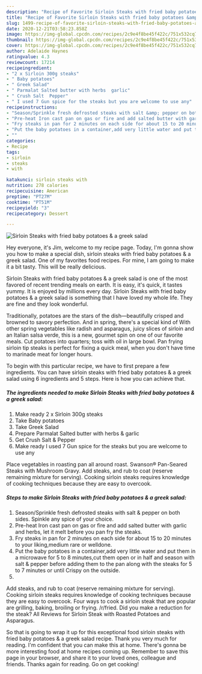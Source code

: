 ```yaml
---
description: "Recipe of Favorite Sirloin Steaks with fried baby potatoes &amp;amp; a greek salad"
title: "Recipe of Favorite Sirloin Steaks with fried baby potatoes &amp;amp; a greek salad"
slug: 1499-recipe-of-favorite-sirloin-steaks-with-fried-baby-potatoes-and-amp-a-greek-salad
date: 2020-12-21T03:58:23.858Z
image: https://img-global.cpcdn.com/recipes/2c9e4f8be45f422c/751x532cq70/sirloin-steaks-with-fried-baby-potatoes-a-greek-salad-recipe-main-photo.jpg
thumbnail: https://img-global.cpcdn.com/recipes/2c9e4f8be45f422c/751x532cq70/sirloin-steaks-with-fried-baby-potatoes-a-greek-salad-recipe-main-photo.jpg
cover: https://img-global.cpcdn.com/recipes/2c9e4f8be45f422c/751x532cq70/sirloin-steaks-with-fried-baby-potatoes-a-greek-salad-recipe-main-photo.jpg
author: Adelaide Haynes
ratingvalue: 4.3
reviewcount: 17214
recipeingredient:
- "2 x Sirloin 300g steaks"
- " Baby potatoes"
- " Greek Salad"
- " Parmalat Salted butter with herbs  garlic"
- " Crush Salt  Pepper"
- " I used 7 Gun spice for the steaks but you are welcome to use any"
recipeinstructions:
- "Season/Sprinkle fresh defrosted steaks with salt &amp; pepper on both sides. Spinkle any spice of your choice."
- "Pre-heat Iron cast pan on gas or fire and add salted butter with garlic and herbs, let it melt before you pan fry the steaks."
- "Fry steaks in pan for 2 minutes on each side for about 15 to 20 minutes to your liking,medium rare or welldone."
- "Put the baby potatoes in a container,add very little water and put them in a microwave for 5 to 8 minutes,cut them open or in half and season with salt &amp; pepper before adding them to the pan along with the steaks for 5 to 7 minutes or until Crispy on the outside."
- ""
categories:
- Recipe
tags:
- sirloin
- steaks
- with

katakunci: sirloin steaks with 
nutrition: 278 calories
recipecuisine: American
preptime: "PT27M"
cooktime: "PT51M"
recipeyield: "3"
recipecategory: Dessert

---
```



![Sirloin Steaks with fried baby potatoes &amp; a greek salad](https://img-global.cpcdn.com/recipes/2c9e4f8be45f422c/751x532cq70/sirloin-steaks-with-fried-baby-potatoes-a-greek-salad-recipe-main-photo.jpg)

Hey everyone, it's Jim, welcome to my recipe page. Today, I'm gonna show you how to make a special dish, sirloin steaks with fried baby potatoes &amp; a greek salad. One of my favorites food recipes. For mine, I am going to make it a bit tasty. This will be really delicious.

Sirloin Steaks with fried baby potatoes &amp; a greek salad is one of the most favored of recent trending meals on earth. It is easy, it's quick, it tastes yummy. It is enjoyed by millions every day. Sirloin Steaks with fried baby potatoes &amp; a greek salad is something that I have loved my whole life. They are fine and they look wonderful.

Traditionally, potatoes are the stars of the dish—beautifully crisped and browned to savory perfection. And in spring, there&#39;s a special kind of With other spring vegetables like radish and asparagus, juicy slices of sirloin and an Italian salsa verde, this is a new, gourmet spin on one of our favorite meals. Cut potatoes into quarters; toss with oil in large bowl. Pan frying sirloin tip steaks is perfect for fixing a quick meal, when you don&#39;t have time to marinade meat for longer hours.


To begin with this particular recipe, we have to first prepare a few ingredients. You can have sirloin steaks with fried baby potatoes &amp; a greek salad using 6 ingredients and 5 steps. Here is how you can achieve that.

<!--inarticleads1-->

##### The ingredients needed to make Sirloin Steaks with fried baby potatoes &amp; a greek salad:

1. Make ready 2 x Sirloin 300g steaks
1. Take  Baby potatoes
1. Take  Greek Salad
1. Prepare  Parmalat Salted butter with herbs &amp; garlic
1. Get  Crush Salt &amp; Pepper
1. Make ready  I used 7 Gun spice for the steaks but you are welcome to use any


Place vegetables in roasting pan all around roast. Swanson® Pan-Seared Steaks with Mushroom Gravy. Add steaks, and rub to coat (reserve remaining mixture for serving). Cooking sirloin steaks requires knowledge of cooking techniques because they are easy to overcook. 

<!--inarticleads2-->

##### Steps to make Sirloin Steaks with fried baby potatoes &amp; a greek salad:

1. Season/Sprinkle fresh defrosted steaks with salt &amp; pepper on both sides. Spinkle any spice of your choice.
1. Pre-heat Iron cast pan on gas or fire and add salted butter with garlic and herbs, let it melt before you pan fry the steaks.
1. Fry steaks in pan for 2 minutes on each side for about 15 to 20 minutes to your liking,medium rare or welldone.
1. Put the baby potatoes in a container,add very little water and put them in a microwave for 5 to 8 minutes,cut them open or in half and season with salt &amp; pepper before adding them to the pan along with the steaks for 5 to 7 minutes or until Crispy on the outside.
1. 


Add steaks, and rub to coat (reserve remaining mixture for serving). Cooking sirloin steaks requires knowledge of cooking techniques because they are easy to overcook. Four ways to cook a sirloin steak that are popular are grilling, baking, broiling or frying. /r/fried. Did you make a reduction for the steak? All Reviews for Sirloin Steak with Roasted Potatoes and Asparagus. 

So that is going to wrap it up for this exceptional food sirloin steaks with fried baby potatoes &amp; a greek salad recipe. Thank you very much for reading. I'm confident that you can make this at home. There's gonna be more interesting food at home recipes coming up. Remember to save this page in your browser, and share it to your loved ones, colleague and friends. Thanks again for reading. Go on get cooking!
